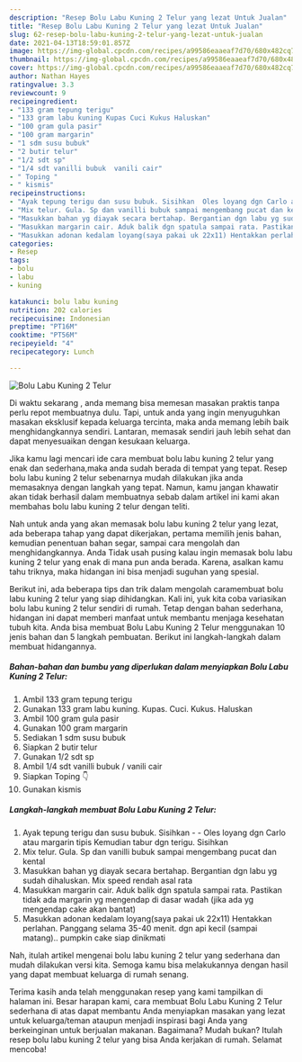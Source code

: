 ```yaml
---
description: "Resep Bolu Labu Kuning 2 Telur yang lezat Untuk Jualan"
title: "Resep Bolu Labu Kuning 2 Telur yang lezat Untuk Jualan"
slug: 62-resep-bolu-labu-kuning-2-telur-yang-lezat-untuk-jualan
date: 2021-04-13T18:59:01.857Z
image: https://img-global.cpcdn.com/recipes/a99586eaaeaf7d70/680x482cq70/bolu-labu-kuning-2-telur-foto-resep-utama.jpg
thumbnail: https://img-global.cpcdn.com/recipes/a99586eaaeaf7d70/680x482cq70/bolu-labu-kuning-2-telur-foto-resep-utama.jpg
cover: https://img-global.cpcdn.com/recipes/a99586eaaeaf7d70/680x482cq70/bolu-labu-kuning-2-telur-foto-resep-utama.jpg
author: Nathan Hayes
ratingvalue: 3.3
reviewcount: 9
recipeingredient:
- "133 gram tepung terigu"
- "133 gram labu kuning Kupas Cuci Kukus Haluskan"
- "100 gram gula pasir"
- "100 gram margarin"
- "1 sdm susu bubuk"
- "2 butir telur"
- "1/2 sdt sp"
- "1/4 sdt vanilli bubuk  vanili cair"
- " Toping "
- " kismis"
recipeinstructions:
- "Ayak tepung terigu dan susu bubuk. Sisihkan  Oles loyang dgn Carlo atau margarin tipis Kemudian tabur dgn terigu. Sisihkan"
- "Mix telur. Gula. Sp dan vanilli bubuk sampai mengembang pucat dan kental"
- "Masukkan bahan yg diayak secara bertahap. Bergantian dgn labu yg sudah dihaluskan. Mix speed rendah asal rata"
- "Masukkan margarin cair. Aduk balik dgn spatula sampai rata. Pastikan tidak ada margarin yg mengendap di dasar wadah (jika ada yg mengendap cake akan bantat)"
- "Masukkan adonan kedalam loyang(saya pakai uk 22x11) Hentakkan perlahan. Panggang selama 35-40 menit. dgn api kecil (sampai matang).. pumpkin cake siap dinikmati"
categories:
- Resep
tags:
- bolu
- labu
- kuning

katakunci: bolu labu kuning 
nutrition: 202 calories
recipecuisine: Indonesian
preptime: "PT16M"
cooktime: "PT56M"
recipeyield: "4"
recipecategory: Lunch

---
```



![Bolu Labu Kuning 2 Telur](https://img-global.cpcdn.com/recipes/a99586eaaeaf7d70/680x482cq70/bolu-labu-kuning-2-telur-foto-resep-utama.jpg)

Di waktu  sekarang , anda memang bisa memesan masakan praktis tanpa perlu repot membuatnya dulu. Tapi, untuk anda yang ingin menyuguhkan masakan eksklusif kepada keluarga tercinta, maka anda memang lebih baik menghidangkannya sendiri. Lantaran, memasak sendiri jauh lebih sehat dan dapat menyesuaikan dengan kesukaan keluarga.

Jika kamu lagi mencari ide cara membuat bolu labu kuning 2 telur yang enak dan sederhana,maka anda sudah berada di tempat yang tepat. Resep bolu labu kuning 2 telur  sebenarnya mudah dilakukan jika anda memasaknya dengan langkah yang tepat. Namun, kamu jangan khawatir akan tidak berhasil dalam membuatnya 
sebab dalam artikel ini kami akan membahas bolu labu kuning 2 telur dengan teliti.  



Nah untuk anda yang akan memasak bolu labu kuning 2 telur yang lezat, ada beberapa tahap yang dapat dikerjakan, pertama memilih jenis bahan, kemudian penentuan bahan segar, sampai cara mengolah dan menghidangkannya. Anda Tidak usah pusing kalau ingin memasak bolu labu kuning 2 telur yang enak di mana pun anda berada. Karena, asalkan kamu  tahu triknya, maka hidangan ini bisa menjadi suguhan yang spesial.

Berikut ini, ada beberapa tips dan trik dalam mengolah caramembuat bolu labu kuning 2 telur yang siap dihidangkan. Kali ini, yuk kita coba variasikan bolu labu kuning 2 telur sendiri di rumah. Tetap dengan bahan sederhana, hidangan ini dapat memberi manfaat untuk membantu menjaga kesehatan tubuh kita. Anda bisa membuat Bolu Labu Kuning 2 Telur menggunakan 10 jenis bahan dan 5 langkah pembuatan. Berikut ini langkah-langkah dalam membuat hidangannya.

<!--inarticleads1-->

##### Bahan-bahan dan bumbu yang diperlukan dalam menyiapkan Bolu Labu Kuning 2 Telur:

1. Ambil 133 gram tepung terigu
1. Gunakan 133 gram labu kuning. Kupas. Cuci. Kukus. Haluskan
1. Ambil 100 gram gula pasir
1. Gunakan 100 gram margarin
1. Sediakan 1 sdm susu bubuk
1. Siapkan 2 butir telur
1. Gunakan 1/2 sdt sp
1. Ambil 1/4 sdt vanilli bubuk / vanili cair
1. Siapkan  Toping 👇
1. Gunakan  kismis




<!--inarticleads2-->

##### Langkah-langkah membuat Bolu Labu Kuning 2 Telur:

1. Ayak tepung terigu dan susu bubuk. Sisihkan -  - Oles loyang dgn Carlo atau margarin tipis Kemudian tabur dgn terigu. Sisihkan
1. Mix telur. Gula. Sp dan vanilli bubuk sampai mengembang pucat dan kental
1. Masukkan bahan yg diayak secara bertahap. Bergantian dgn labu yg sudah dihaluskan. Mix speed rendah asal rata
1. Masukkan margarin cair. Aduk balik dgn spatula sampai rata. Pastikan tidak ada margarin yg mengendap di dasar wadah (jika ada yg mengendap cake akan bantat)
1. Masukkan adonan kedalam loyang(saya pakai uk 22x11) Hentakkan perlahan. Panggang selama 35-40 menit. dgn api kecil (sampai matang).. pumpkin cake siap dinikmati




Nah, itulah artikel mengenai  bolu labu kuning 2 telur  yang sederhana dan mudah dilakukan versi kita. Semoga kamu bisa melakukannya dengan hasil yang dapat membuat keluarga di rumah senang. 

Terima kasih anda telah menggunakan resep yang kami tampilkan di halaman ini. Besar harapan kami, cara membuat  Bolu Labu Kuning 2 Telur sederhana di atas dapat membantu Anda menyiapkan masakan yang lezat untuk keluarga/teman ataupun menjadi inspirasi bagi Anda yang berkeinginan untuk berjualan makanan. Bagaimana? Mudah bukan? Itulah resep bolu labu kuning 2 telur yang bisa Anda kerjakan di rumah. Selamat mencoba!

